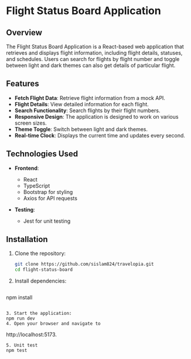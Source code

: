 # Flight Status Board Application

## Overview

The Flight Status Board Application is a React-based web application that retrieves and displays flight information, including flight details, statuses, and schedules. Users can search for flights by flight number and toggle between light and dark themes can also get details of particular flight.

## Features

- **Fetch Flight Data**: Retrieve flight information from a mock API.
- **Flight Details**: View detailed information for each flight.
- **Search Functionality**: Search flights by their flight numbers.
- **Responsive Design**: The application is designed to work on various screen sizes.
- **Theme Toggle**: Switch between light and dark themes.
- **Real-time Clock**: Displays the current time and updates every second.

## Technologies Used

- **Frontend**:

  - React
  - TypeScript
  - Bootstrap for styling
  - Axios for API requests

- **Testing**:
  - Jest for unit testing

## Installation

1. Clone the repository:

   ```bash
   git clone https://github.com/sislam824/travelopia.git
   cd flight-status-board

   ```

2. Install dependencies:

   
     ```bash
  npm install

   ```

3. Start the application:
   npm run dev
4. Open your browser and navigate to
  
   ```
 http://localhost:5173.
   ```
5. Unit test
   npm test
